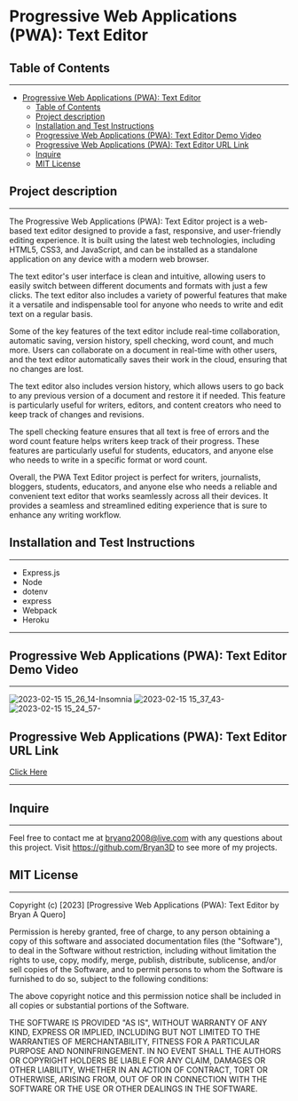 # Progressive Web Applications (PWA): Text Editor

## Table of Contents

---

- [Progressive Web Applications (PWA): Text Editor](#progressive-web-applications-pwa-text-editor)
  - [Table of Contents](#table-of-contents)
  - [Project description](#project-description)
  - [Installation and Test Instructions](#installation-and-test-instructions)
  - [Progressive Web Applications (PWA): Text Editor Demo Video](#progressive-web-applications-pwa-text-editor-demo-video)
  - [Progressive Web Applications (PWA): Text Editor URL Link](#progressive-web-applications-pwa-text-editor-url-link)
  - [Inquire](#inquire)
  - [MIT License](#mit-license)

## Project description
---
<p>
The Progressive Web Applications (PWA): Text Editor project is a web-based text editor designed to provide a fast, responsive, and user-friendly editing experience. It is built using the latest web technologies, including HTML5, CSS3, and JavaScript, and can be installed as a standalone application on any device with a modern web browser.

The text editor's user interface is clean and intuitive, allowing users to easily switch between different documents and formats with just a few clicks. The text editor also includes a variety of powerful features that make it a versatile and indispensable tool for anyone who needs to write and edit text on a regular basis.

Some of the key features of the text editor include real-time collaboration, automatic saving, version history, spell checking, word count, and much more. Users can collaborate on a document in real-time with other users, and the text editor automatically saves their work in the cloud, ensuring that no changes are lost.

The text editor also includes version history, which allows users to go back to any previous version of a document and restore it if needed. This feature is particularly useful for writers, editors, and content creators who need to keep track of changes and revisions.

The spell checking feature ensures that all text is free of errors and the word count feature helps writers keep track of their progress. These features are particularly useful for students, educators, and anyone else who needs to write in a specific format or word count.

Overall, the PWA Text Editor project is perfect for writers, journalists, bloggers, students, educators, and anyone else who needs a reliable and convenient text editor that works seamlessly across all their devices. It provides a seamless and streamlined editing experience that is sure to enhance any writing workflow.


</p>

## Installation and Test Instructions

---

- Express.js
- Node
- dotenv
- express
- Webpack
- Heroku

---



## Progressive Web Applications (PWA): Text Editor Demo Video
---

![2023-02-15 15_26_14-Insomnia]()
![2023-02-15 15_37_43-]()
![2023-02-15 15_24_57-]()





## Progressive Web Applications (PWA): Text Editor URL Link
[Click Here](https://bryan3d.github.io/Challenge18SocialNetworkApi/)


---

## Inquire

---
Feel free to contact me at bryanq2008@live.com with any questions about this project. Visit <https://github.com/Bryan3D> to see more of my projects.

## MIT License

---

Copyright (c) [2023] [Progressive Web Applications (PWA): Text Editor by Bryan A Quero]

Permission is hereby granted, free of charge, to any person obtaining a copy
of this software and associated documentation files (the "Software"), to deal
in the Software without restriction, including without limitation the rights
to use, copy, modify, merge, publish, distribute, sublicense, and/or sell
copies of the Software, and to permit persons to whom the Software is
furnished to do so, subject to the following conditions:

The above copyright notice and this permission notice shall be included in all
copies or substantial portions of the Software.

THE SOFTWARE IS PROVIDED "AS IS", WITHOUT WARRANTY OF ANY KIND, EXPRESS OR
IMPLIED, INCLUDING BUT NOT LIMITED TO THE WARRANTIES OF MERCHANTABILITY,
FITNESS FOR A PARTICULAR PURPOSE AND NONINFRINGEMENT. IN NO EVENT SHALL THE
AUTHORS OR COPYRIGHT HOLDERS BE LIABLE FOR ANY CLAIM, DAMAGES OR OTHER
LIABILITY, WHETHER IN AN ACTION OF CONTRACT, TORT OR OTHERWISE, ARISING FROM,
OUT OF OR IN CONNECTION WITH THE SOFTWARE OR THE USE OR OTHER DEALINGS IN THE
SOFTWARE.